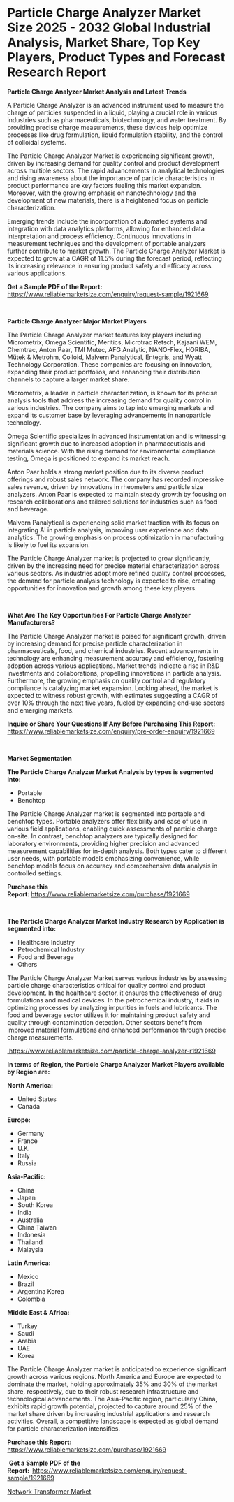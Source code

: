 <p><h1>Particle Charge Analyzer Market Size 2025 - 2032 Global Industrial Analysis, Market Share, Top Key Players, Product Types and Forecast Research Report</h1></p><p><strong>Particle Charge Analyzer Market Analysis and Latest Trends</strong></p>
<p><p>A Particle Charge Analyzer is an advanced instrument used to measure the charge of particles suspended in a liquid, playing a crucial role in various industries such as pharmaceuticals, biotechnology, and water treatment. By providing precise charge measurements, these devices help optimize processes like drug formulation, liquid formulation stability, and the control of colloidal systems.</p><p>The Particle Charge Analyzer Market is experiencing significant growth, driven by increasing demand for quality control and product development across multiple sectors. The rapid advancements in analytical technologies and rising awareness about the importance of particle characteristics in product performance are key factors fueling this market expansion. Moreover, with the growing emphasis on nanotechnology and the development of new materials, there is a heightened focus on particle characterization.</p><p>Emerging trends include the incorporation of automated systems and integration with data analytics platforms, allowing for enhanced data interpretation and process efficiency. Continuous innovations in measurement techniques and the development of portable analyzers further contribute to market growth. The Particle Charge Analyzer Market is expected to grow at a CAGR of 11.5% during the forecast period, reflecting its increasing relevance in ensuring product safety and efficacy across various applications.</p></p>
<p><strong>Get a Sample PDF of the Report:&nbsp;</strong> <a href="https://www.reliablemarketsize.com/enquiry/request-sample/1921669?utm_campaign=2625&utm_medium=2&utm_source=Github&utm_content=ia&utm_term=10042025&utm_id=particle-charge-analyzer">https://www.reliablemarketsize.com/enquiry/request-sample/1921669</a></p>
<p>&nbsp;</p>
<p><strong>Particle Charge Analyzer Major Market Players</strong></p>
<p><p>The Particle Charge Analyzer market features key players including Micrometrix, Omega Scientific, Meritics, Microtrac Retsch, Kajaani WEM, Chemtrac, Anton Paar, TMI Mutec, AFG Analytic, NANO-Flex, HORIBA, Mütek & Metrohm, Colloid, Malvern Panalytical, Entegris, and Wyatt Technology Corporation. These companies are focusing on innovation, expanding their product portfolios, and enhancing their distribution channels to capture a larger market share.</p><p>Micrometrix, a leader in particle characterization, is known for its precise analysis tools that address the increasing demand for quality control in various industries. The company aims to tap into emerging markets and expand its customer base by leveraging advancements in nanoparticle technology. </p><p>Omega Scientific specializes in advanced instrumentation and is witnessing significant growth due to increased adoption in pharmaceuticals and materials science. With the rising demand for environmental compliance testing, Omega is positioned to expand its market reach.</p><p>Anton Paar holds a strong market position due to its diverse product offerings and robust sales network. The company has recorded impressive sales revenue, driven by innovations in rheometers and particle size analyzers. Anton Paar is expected to maintain steady growth by focusing on research collaborations and tailored solutions for industries such as food and beverage.</p><p>Malvern Panalytical is experiencing solid market traction with its focus on integrating AI in particle analysis, improving user experience and data analytics. The growing emphasis on process optimization in manufacturing is likely to fuel its expansion.</p><p>The Particle Charge Analyzer market is projected to grow significantly, driven by the increasing need for precise material characterization across various sectors. As industries adopt more refined quality control processes, the demand for particle analysis technology is expected to rise, creating opportunities for innovation and growth among these key players.</p></p>
<p>&nbsp;</p>
<p><strong>What Are The Key Opportunities For Particle Charge Analyzer Manufacturers?</strong></p>
<p><p>The Particle Charge Analyzer market is poised for significant growth, driven by increasing demand for precise particle characterization in pharmaceuticals, food, and chemical industries. Recent advancements in technology are enhancing measurement accuracy and efficiency, fostering adoption across various applications. Market trends indicate a rise in R&D investments and collaborations, propelling innovations in particle analysis. Furthermore, the growing emphasis on quality control and regulatory compliance is catalyzing market expansion. Looking ahead, the market is expected to witness robust growth, with estimates suggesting a CAGR of over 10% through the next five years, fueled by expanding end-use sectors and emerging markets.</p></p>
<p><strong>Inquire or Share Your Questions If Any Before Purchasing This Report:</strong> <a href="https://www.reliablemarketsize.com/enquiry/pre-order-enquiry/1921669?utm_campaign=2625&utm_medium=2&utm_source=Github&utm_content=ia&utm_term=10042025&utm_id=particle-charge-analyzer">https://www.reliablemarketsize.com/enquiry/pre-order-enquiry/1921669</a></p>
<p>&nbsp;</p>
<p><strong>Market Segmentation</strong></p>
<p><strong>The Particle Charge Analyzer Market Analysis by types is segmented into:</strong></p>
<p><ul><li>Portable</li><li>Benchtop</li></ul></p>
<p><p>The Particle Charge Analyzer market is segmented into portable and benchtop types. Portable analyzers offer flexibility and ease of use in various field applications, enabling quick assessments of particle charge on-site. In contrast, benchtop analyzers are typically designed for laboratory environments, providing higher precision and advanced measurement capabilities for in-depth analysis. Both types cater to different user needs, with portable models emphasizing convenience, while benchtop models focus on accuracy and comprehensive data analysis in controlled settings.</p></p>
<p><strong>Purchase this Report:&nbsp;</strong><a href="https://www.reliablemarketsize.com/purchase/1921669?utm_campaign=2625&utm_medium=2&utm_source=Github&utm_content=ia&utm_term=10042025&utm_id=particle-charge-analyzer">https://www.reliablemarketsize.com/purchase/1921669</a></p>
<p>&nbsp;</p>
<p><strong>The Particle Charge Analyzer Market Industry Research by Application is segmented into:</strong></p>
<p><ul><li>Healthcare Industry</li><li>Petrochemical Industry</li><li>Food and Beverage</li><li>Others</li></ul></p>
<p><p>The Particle Charge Analyzer Market serves various industries by assessing particle charge characteristics critical for quality control and product development. In the healthcare sector, it ensures the effectiveness of drug formulations and medical devices. In the petrochemical industry, it aids in optimizing processes by analyzing impurities in fuels and lubricants. The food and beverage sector utilizes it for maintaining product safety and quality through contamination detection. Other sectors benefit from improved material formulations and enhanced performance through precise charge measurements.</p></p>
<p><a href="https://www.reliablemarketsize.com/particle-charge-analyzer-r1921669?utm_campaign=2625&utm_medium=2&utm_source=Github&utm_content=ia&utm_term=10042025&utm_id=particle-charge-analyzer">&nbsp;https://www.reliablemarketsize.com/particle-charge-analyzer-r1921669</a></p>
<p><strong>In terms of Region, the Particle Charge Analyzer Market Players available by Region are:</strong></p>
<p>
    <p> <strong> North America: </strong>
        <ul>
            <li>United States</li>
            <li>Canada</li>
        </ul>
        </p> 
    <p> <strong> Europe: </strong>
        <ul>
            <li>Germany</li>
            <li>France</li>
            <li>U.K.</li>
            <li>Italy</li>
            <li>Russia</li>
        </ul>
        </p> 
    <p> <strong> Asia-Pacific: </strong>
        <ul>
            <li>China</li>
            <li>Japan</li>
            <li>South Korea</li>
            <li>India</li>
            <li>Australia</li>
            <li>China Taiwan</li>
            <li>Indonesia</li>
            <li>Thailand</li>
            <li>Malaysia</li>
        </ul>
        </p> 
    <p> <strong> Latin America: </strong>
        <ul>
            <li>Mexico</li>
            <li>Brazil</li>
            <li>Argentina Korea</li>
            <li>Colombia</li>
        </ul>
        </p> 
    <p> <strong> Middle East & Africa: </strong>
        <ul>
            <li>Turkey</li>
            <li>Saudi</li>
            <li>Arabia</li>
            <li>UAE</li>
            <li>Korea</li>
        </ul>
    </p>
    </p>
<p><p>The Particle Charge Analyzer market is anticipated to experience significant growth across various regions. North America and Europe are expected to dominate the market, holding approximately 35% and 30% of the market share, respectively, due to their robust research infrastructure and technological advancements. The Asia-Pacific region, particularly China, exhibits rapid growth potential, projected to capture around 25% of the market share driven by increasing industrial applications and research activities. Overall, a competitive landscape is expected as global demand for particle characterization intensifies.</p></p>
<p><strong>Purchase this Report: </strong><a href="https://www.reliablemarketsize.com/purchase/1921669?utm_campaign=2625&utm_medium=2&utm_source=Github&utm_content=ia&utm_term=10042025&utm_id=particle-charge-analyzer">https://www.reliablemarketsize.com/purchase/1921669</a></p>
<p>&nbsp;<strong>Get a Sample PDF of the Report:&nbsp;&nbsp;</strong><a href="https://www.reliablemarketsize.com/enquiry/request-sample/1921669?utm_campaign=2625&utm_medium=2&utm_source=Github&utm_content=ia&utm_term=10042025&utm_id=particle-charge-analyzer">https://www.reliablemarketsize.com/enquiry/request-sample/1921669</a></p>
<p><strong></strong></p>
<p><p><a href="https://github.com/seyalshudae7/Market-Research-Report-List-1/blob/main/network-transformer-market.md?utm_campaign=2625&utm_medium=2&utm_source=Github&utm_content=ia&utm_term=10042025&utm_id=particle-charge-analyzer">Network Transformer Market</a></p></p>
